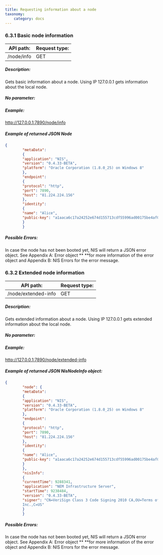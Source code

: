 ```yaml
---
title: Requesting information about a node
taxonomy:
    category: docs
---
```


 
### 6.3.1 Basic node information 
| API path: | Request type:  |
|------|------|
| /node/info | GET|

 
##### Description: 
Gets basic information about a node. Using IP 127.0.0.1 gets information about the local node.

 
##### No parameter: 
##### Example: 
http://127.0.0.1:7890/node/info

 
##### Example of returned JSON Node 
```json
{
        "metaData":
        {
        "application": "NIS",
        "version": "0.4.33-BETA",
        "platform": "Oracle Corporation (1.8.0_25) on Windows 8"
        },
        "endpoint":
        {
        "protocol": "http",
        "port": 7890,
        "host": "81.224.224.156"
        },
        "identity":
        {
        "name": "Alice",
        "public-key": "a1aaca6c17a24252e674d155713cdf55996ad00175be4af02a20c67b59f9fe8a"
        }
        }
``` 
##### Possible Errors: 
In case the node has not been booted yet, NIS will return a JSON error object. See Appendix A: Error object ** **for more information of the error object and Appendix B: NIS Errors for the error message. 

 
### 6.3.2 Extended node information 
| API path: | Request type:  |
|------|------|
| /node/extended-info | GET|

 
##### Description: 
Gets extended information about a node. Using IP 127.0.0.1 gets extended information about the local node.

 
##### No parameter: 
##### Example: 
http://127.0.0.1:7890/node/extended-info

 
##### Example of returned JSON NisNodeInfo object: 
```json
{
        "node": {
        "metaData":
        {
        "application": "NIS",
        "version": "0.4.33-BETA",
        "platform": "Oracle Corporation (1.8.0_25) on Windows 8"
        },
        "endpoint":
        {
        "protocol": "http",
        "port": 7890,
        "host": "81.224.224.156"
        },
        "identity":
        {
        "name": "Alice",
        "public-key": "a1aaca6c17a24252e674d155713cdf55996ad00175be4af02a20c67b59f9fe8a"
        }
        },
        "nisInfo":
        {
        "currentTime": 9288341,
        "application": "NEM Infrastructure Server",
        "startTime": 9238484,
        "version": "0.4.33-BETA",
        "signer": "CN=VeriSign Class 3 Code Signing 2010 CA,OU=Terms of use at https://www.verisign.com/rpa (c)10,OU=VeriSign Trust Network,O=VeriSign\\,
        Inc.,C=US"
        }
        }
``` 
##### Possible Errors: 
In case the node has not been booted yet, NIS will return a JSON error object. See Appendix A: Error object ** **for more information of the error object and Appendix B: NIS Errors for the error message. 

 
